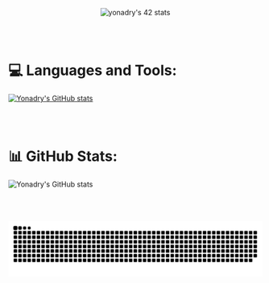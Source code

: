 <p align="center">
  <img src="https://badge.mediaplus.ma/levi/yonadry" alt="yonadry's 42 stats" /></a>
</p>

<br><br>
# 💻 Languages and Tools:
[![Yonadry's GitHub stats](https://github-readme-stats.vercel.app/api?username=MasterMind-22)](https://github.com/MasterMind-22/github-readme-stats)

  <br><br>
# 📊 GitHub Stats:
![Yonadry's GitHub stats](https://github-readme-stats.vercel.app/api?username=MasterMind-22&show_icons=true&theme=radical)



<br><br><br>
<img align="center" src="https://raw.githubusercontent.com/Platane/snk/output/github-contribution-grid-snake.svg" />

